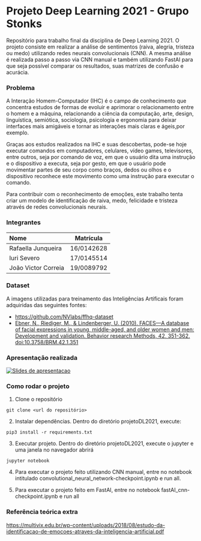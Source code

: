 # Projeto Deep Learning 2021 - Grupo Stonks
Repositório para trabalho final da disciplina de Deep Learning 2021. O projeto consiste em realizar a análise de sentimentos (raiva, alegria, tristeza ou medo) utilizando redes neurais convolucionais (CNN). A mesma análise é realizada passo a passo via CNN manual e também utilizando FastAI para que seja possível comparar os resultados, suas matrizes de confusão e acurácia.

### Problema
A Interação Homem-Computador (IHC) é o campo de conhecimento que concentra estudos de formas de evoluir e aprimorar o relacionamento entre o homem e a máquina, relacionando a ciência da computação, arte, design, linguística, semiótica, sociologia, psicologia e ergonomia para deixar interfaces mais amigáveis e tornar as
interações mais claras e ágeis,por exemplo. 

Graças aos estudos realizados na IHC e suas descobertas, pode-se hoje executar comandos em computadores, celulares, vídeo games, televisores, entre outros, seja por comando de voz, em que o usuário dita uma instrução e o dispositivo a executa, seja por gesto, em que o usuário pode movimentar partes de seu corpo como
braços, dedos ou olhos e o dispositivo reconhece este movimento como uma instrução para executar o comando.

Para contribuir com o reconhecimento de emoções, este trabalho tenta criar um modelo de identificação de raiva, medo, felicidade e tristeza através de redes convolucionais neurais.

### Integrantes
| Nome | Matrícula |
|:------------ |---|
| Rafaella Junqueira | 16/0142628 |
| Iuri Severo | 17/0145514 |
| João Victor Correia | 19/0089792 |

### Dataset

A imagens utilizadas para treinamento das Inteligências Artificais foram adquiridas das seguintes fontes:
* https://github.com/NVlabs/ffhq-dataset
* [Ebner, N., Riediger, M., & Lindenberger, U. (2010). FACES—A database of facial expressions in young, middle-aged, and older women and men: Development and validation. Behavior research Methods, 42, 351-362. doi:10.3758/BRM.42.1.351](http://hdl.handle.net/11858/00-001M-0000-0013-3A21-0)

### Apresentação realizada
[![Slides de apresentacao](https://user-images.githubusercontent.com/43728276/138556910-e7533e96-4059-45f3-8457-8134a94adb36.png)](https://docs.google.com/presentation/d/1HnIknSMhSRsGSx75BQ1MVFpz1JThKH39MdJ2troMQcU/edit?usp=sharing)


### Como rodar o projeto

1. Clone o repositório
 ```
git clone <url do repositório>
 ```

2. Instalar dependências. Dentro do diretório projetoDL2021, execute:
```
pip3 install -r requirements.txt
```

3. Executar projeto. Dentro do diretório projetoDL2021, execute o jupyter e uma janela no navegador abrirá
```
jupyter notebook
```

4. Para executar o projeto feito utilizando CNN manual, entre no notebook intitulado convolutional_neural_network-checkpoint.ipynb e run all.

5. Para executar o projeto feito em FastAI, entre no notebook fastAI_cnn-checkpoint.ipynb e run all

### Referência teórica extra
https://multivix.edu.br/wp-content/uploads/2018/08/estudo-da-identificacao-de-emocoes-atraves-da-inteligencia-artificial.pdf
